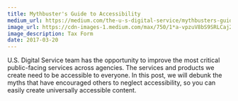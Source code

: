 ```yaml
---
title: Mythbuster's Guide to Accessibility
medium_url: https://medium.com/the-u-s-digital-service/mythbusters-guide-to-accessibility-92ccd88655c6#.g1e47ruc8
image_url: https://cdn-images-1.medium.com/max/750/1*a-vpzuV8bS9SRLCaj28xAg.png
image_description: Tax Form
date: 2017-03-20
---
```


U.S. Digital Service team has the opportunity to improve the most critical public-facing services across agencies. The services and products we create need to be accessible to everyone. In this post, we will debunk the myths that have encouraged others to neglect accessibility, so you can easily create universally accessible content.
